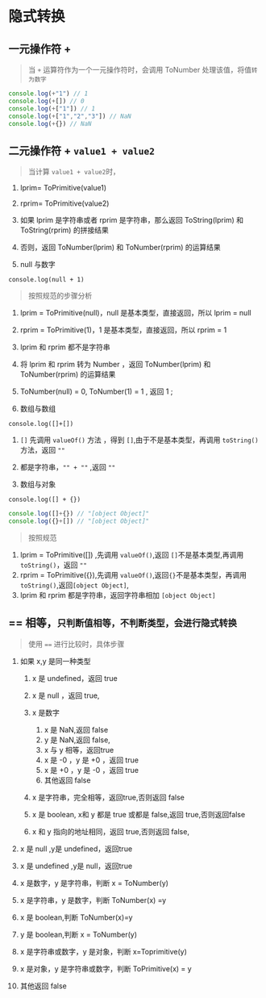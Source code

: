 # 隐式转换

## 一元操作符 +

> 当 `+` 运算符作为一个一元操作符时，会调用 ToNumber 处理该值，将值`转为数字`

```js
console.log(+"1") // 1
console.log(+[]) // 0
console.log(+["1"]) // 1
console.log(+["1","2","3"]) // NaN
console.log(+{}) // NaN
```

## 二元操作符 +  `value1 + value2`

> 当计算 `value1 + value2`时，

   1. lprim= ToPrimitive(value1)
   2. rprim= ToPrimitive(value2)
   3. 如果 lprim 是字符串或者 rprim 是字符串，那么返回 ToString(lprim) 和 ToString(rprim) 的拼接结果
   4. 否则，返回 ToNumber(lprim) 和 ToNumber(rprim) 的运算结果

1. null 与数字

`console.log(null + 1)`

> 按照规范的步骤分析

   1. lprim = ToPrimitive(null)，null 是基本类型，直接返回，所以 lprim = null
   2. rprim = ToPrimitive(1)，1 是基本类型，直接返回，所以 rprim = 1
   3. lprim 和 rprim 都不是字符串
   4. 将 lprim 和 rprim 转为 Number ，返回 ToNumber(lprim) 和 ToNumber(rprim) 的运算结果
   5. ToNumber(null) = 0, ToNumber(1) = 1 , 返回 1 ;

2. 数组与数组

`console.log([]+[])`

   1. `[]` 先调用 `valueOf()` 方法 ，得到 `[]`,由于不是基本类型，再调用 `toString()`方法，返回 `""`
   2. 都是字符串，`"" + ""` ,返回 `""`

3. 数组与对象

`console.log([] + {})`

```js
console.log([]+{}) // "[object Object]"
console.log({}+[]) // "[object Object]"
```

> 按照规范

   1. lprim = ToPrimitive([]) ,先调用 `valueOf()`,返回 `[]`不是基本类型,再调用 `toString()`，返回 `""`
   2. rprim = ToPrimitive({}),先调用 `valueOf()`,返回`{}`不是基本类型，再调用`toString()`,返回`[object Object]`,
   3. lprim 和 rprim 都是字符串，返回字符串相加 `[object Object]`

## == 相等，`只判断值相等，不判断类型，会进行隐式转换`

> 使用 `==` 进行比较时，具体步骤

   1. 如果 x,y 是同一种类型

      1. x 是 undefined，返回 true
      2. x 是 null ，返回 true,
      3. x 是数字

         1. x 是 NaN,返回 false
         2. y 是 NaN,返回 false,
         3. x 与 y 相等，返回true
         4. x 是 -0 ，y 是 +0 ，返回 true
         5. x 是 +0 ，y 是 -0 ，返回 true
         6. 其他返回 false

      4. x 是字符串，完全相等，返回true,否则返回 false
      5. x 是 boolean, x和 y 都是 true 或都是 false,返回 true,否则返回false
      6. x 和 y 指向的地址相同，返回 true,否则返回 false,
   2. x 是 null ,y是 undefined，返回true
   3. x 是 undefined ,y是 null，返回true
   4. x 是数字，y 是字符串，判断 x = ToNumber(y)
   5. x 是字符串，y 是数字，判断 ToNumber(x) =y
   6. x 是 boolean,判断 ToNumber(x)=y
   7. y 是 boolean,判断 x = ToNumber(y)
   8. x 是字符串或数字，y 是对象，判断 x=Toprimitive(y)
   9. x 是对象，y 是字符串或数字，判断 ToPrimitive(x) = y
   10. 其他返回 false
   
